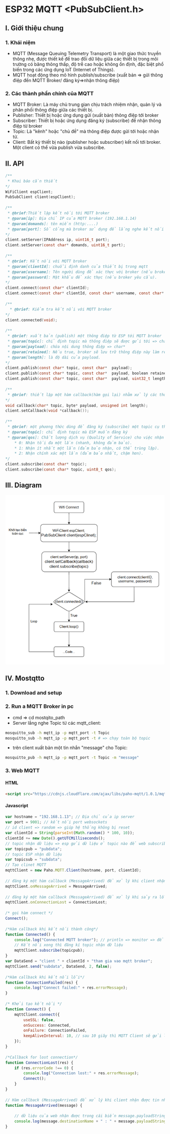# ESP32 MQTT <PubSubClient.h>
## I. Giới thiệu chung
### 1. Khái niệm
- MQTT (Message Queuing Telemetry Transport) là một giao thức truyền thông nhẹ, được thiết kế để trao đổi dữ liệu giữa các thiết bị trong môi trường có băng thông thấp, độ trễ cao hoặc không ổn định, đặc biệt phổ biến trong các ứng dụng IoT (Internet of Things).
- MQTT hoạt động theo mô hình publish/subscribe (xuất bản => gửi thông điệp đến MQTT Broker/ đăng ký=>nhận thông điệp)
### 2. Các thành phần chính của MQTT
- MQTT Broker: Là máy chủ trung gian chịu trách nhiệm nhận, quản lý và phân phối thông điệp giữa các thiết bị.
- Publisher: Thiết bị hoặc ứng dụng gửi (xuất bản) thông điệp tới broker
- Subscriber: Thiết bị hoặc ứng dụng đăng ký (subscribe) để nhận thông điệp từ broker
- Topic: Là "kênh" hoặc "chủ đề" mà thông điệp được gửi tới hoặc nhận từ.
- Client: Bất kỳ thiết bị nào (publisher hoặc subscriber) kết nối tới broker. Một client có thể vừa publish vừa subscribe.
## II. API
``` C
/**
 * Khai báo cần thiết 
*/
WiFiClient espClient;
PubSubClient client(espClient);

/**
 * @brief:Thiết lập kết nối tới MQTT broker
 * @param[ip]: Địa chỉ IP của MQTT broker (192.168.1.14) 
 * @param[domands]: tên miền (http:....)
 * @param[port]: Số cổng mà broker sử dụng để lắng nghe kết nối MQTT(1883/8883) 
*/
client.setServer(IPAddress ip, uint16_t port);
client.setServer(const char* domands, uint16_t port);

/**
 * @brief: Kết nối với MQTT broker
 * @param[clientId]: chuỗi định danh của thiết bị trong mqtt 
 * @param[username]: Tên người dùng để xác thực với broker (nếu broker yêu cầu).
 * @param[password]: Mật khẩu để xác thực (nếu broker yêu cầu). 
*/
client.connect(const char* clientId);
client.connect(const char* clientId, const char* username, const char* password);

/**
  * @brief: Kiểm tra kết nối với MQTT broker
*/
client.connected(void);

/**
 * @brief: xuất bản (publish) một thông điệp từ ESP tới MQTT broker
 * @param[topic]: chỉ định topic mà thông điệp sẽ được gửi tới => char*
 * @param[payload]: chứa nội dung thông điệp => char*
 * @param[retained]: Nếu true, broker sẽ lưu trữ thông điệp này làm retained message. Các subscriber mới đăng ký topic sẽ nhận được thông điệp này ngay lập tức.
 * @param[length]: là độ dài của payload.
*/
client.publish(const char* topic, const char*  payload);
client.publish(const char* topic, const char*  payload, boolean retained);
client.publish(const char* topic, const char*  payload, uint32_t length);

/**
 * @brief: thiết lập một hàm callback(hàm gọi lại) nhằm xử lý các thông điệp MQTT mà ESP nhận được từ broker khi nó đã đăng ký (subscribe) một topic
*/
void callback(char* topic, byte* payload, unsigned int length);
client.setCallback(void *callback());

/**
 * @brief: một phương thức dùng để đăng ký (subscribe) một topic cụ thể từ MQTT broker .Mỗi khi một publisher gửi thông điệp tới topic này, broker chuyển tiếp thông điệp. Thông điệp sẽ kích hoạn hàm callback đã được đăng ký trước đó
 * @param[topic]: chỉ định topic mà ESP muốn đăng ký 
 * @param[qos]: Chất lượng dịch vụ (Quality of Service) cho việc nhận thông điệp
    * 0: Nhận tối đa một lần (nhanh, không đảm bảo).
    * 1: Nhận ít nhất một lần (đảm bảo nhận, có thể trùng lặp).
    * 2: Nhận chính xác một lần (đảm bảo nhất, chậm hơn). 
*/
client.subscribe(const char* topic);
client.subscribe(const char* topic, uint8_t qos);
```

## III. Diagram
![image](MQTT_diagram.png)

## IV. Mostqtto
### 1. Download and setup
### 2. Run a MQTT Broker in pc
- cmd => cd mostqito_path
- Server lắng nghe Topic từ các mqtt_client: 
``` sh
mosquitto_sub -h mqtt_ip -p mqtt_port -t Topic
mosquitto_sub -h mqtt_ip -p mqtt_port -t # => chạy toàn bộ topic
```
- trên client xuất bản một tin nhắn "message" cho Topic:  
``` sh
mosquitto_pub -h mqtt_ip -p mqtt_port -t Topic -m "message"
```
### 3. Web MQTT
#### HTML
``` html
<script src="https://cdnjs.cloudflare.com/ajax/libs/paho-mqtt/1.0.1/mqttws31.js" type="text/javascript"></script>
```
#### Javascript
``` javascript
var hostname = "192.168.1.13"; // Địa chỉ của ip server
var port = 9001; // kết nối port websockets
// id client => random => giúp hệ thống không bị reset
var clientId = String(parseInt(Math.random() * 100, 10));
clientId += new Date().getUTCMilliseconds();
// topic nhận dữ liệu => esp gửi dữ liệu ở topic nào để web subscribe
var topicpub = "pubdata";
// topic ESP nhận dữ liệu
var topicsub = "subdata";
// Tạo clinet MQTT
mqttClient = new Paho.MQTT.Client(hostname, port, clientId);

// đăng ký một hàm callback (MessageArrived) để xử lý khi client nhận được tin nhắn từ MQTT broker
mqttClient.onMessageArrived = MessageArrived; 

// đăng ký một hàm callback (MessageArrived) để xử lý khi sảy ra lỗi khi connect
mqttClient.onConnectionLost = ConnectionLost;

/* gọi hàm connect */
Connect();

/*Hàm callback khi kết nối thành công*/
function Connected() {
    console.log("Connected MQTT broker"); // println => monitor => để thấy nó có kết nối hay không
    // Kết nối xong thì đăng kí topic nhận dữ liệu
    mqttClient.subscribe(topicpub);
}
var DataSend = "client " + clientId + "tham gia vao mqtt broker";
mqttClient.send("subdata", DataSend, 2, false);

/*Hàm callback khi kết nối lỗi*/
function ConnectionFailed(res) {
    console.log("Connect failed:" + res.errorMessage);
}

/* Khởi tạo kết nối */
function Connect() {
    mqttClient.connect({
        useSSL: false,
        onSuccess: Connected,
        onFailure: ConnectionFailed,
        keepAliveInterval: 10, // sau 10 giây thì MQTT Client sẽ gửi lại PINGREQ đến MQTT Server
    });
}

/*Callback for lost connection*/
function ConnectionLost(res) {
    if (res.errorCode !== 0) {
        console.log("Connection lost:" + res.errorMessage);
        Connect();
    }
}

// Hàm callback (MessageArrived) để xử lý khi client nhận được tin nhắn từ MQTT broker
function MessageArrived(message) {

    // dữ liệu của web nhận được trong cái biến message.payloadString ( được esp chuẩn hóa về JSON rùi)
    console.log(message.destinationName + " : " + message.payloadString);
}



```
